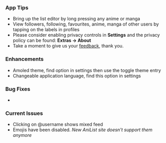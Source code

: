 ### App Tips
- Bring up the list editor by long pressing any anime or manga
- View followers, following, favourites, anime, manga of other users by tapping on the labels in profiles
- Please consider enabling privacy controls in __Settings__ and the privacy policy can be found: __Extras -> About__
- Take a moment to give us your [feedback](https://poll.ly/#/PEA4x1Wg), thank you.

### Enhancements
- Amoled theme, find option in settings then use the toggle theme entry
- Changeable application language, find this option in settings

### Bug Fixes
-

### Current Issues
- Clicking on @username shows mixed feed
- Emojis have been disabled. _New AniList site doesn't support them anymore_